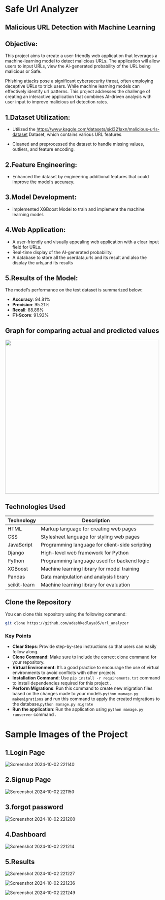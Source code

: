 # Safe Url Analyzer
## Malicious URL Detection with Machine Learning

## Objective:
This project aims to create a user-friendly web application that leverages a machine-learning model to detect malicious URLs. 
The application will allow users to input URLs, view the AI-generated probability of the URL being malicious or Safe. 

Phishing attacks pose a significant cybersecurity threat, often employing deceptive URLs to trick users. 
While machine learning models can effectively identify url patterns. 
This project addresses the challenge of creating an interactive application that combines AI-driven analysis with user input to improve malicious url detection rates.

## 1.Dataset Utilization:
- Utilized the   https://www.kaggle.com/datasets/sid321axn/malicious-urls-dataset  Dataset, which contains various URL features.

-  Cleaned and preprocessed the dataset to handle missing values, outliers, and feature encoding.

## 2.Feature Engineering:
- Enhanced the dataset by engineering additional features that could improve the model’s accuracy. 

## 3.Model Development:
- implemented XGBoost Model to train and implement the machine learning model.

## 4.Web Application:
-  A user-friendly and visually appealing web application with a clear input field for URLs.
- Real-time display of the AI-generated probability.
- A database to store all the userdata,urls and its result and also the display the urls,and its results

## 5.Results of the Model:
The model's performance on the test dataset is summarized below:

- **Accuracy**: 94.81%
- **Precision**: 95.21%
- **Recall**: 88.86%
- **F1-Score**: 91.92%

## Graph for comparing actual and predicted values

<img src=https://github.com/user-attachments/assets/679bb067-4f9e-4455-b7fc-2a8d2ae79b28 width="500"/>


 ## Technologies Used

| Technology         | Description                                   |
|--------------------|-----------------------------------------------|
| HTML               | Markup language for creating web pages       |
| CSS                | Stylesheet language for styling web pages     |
| JavaScript         | Programming language for client-side scripting|
| Django             | High-level web framework for Python           |
| Python             | Programming language used for backend logic   |
| XGBoost            | Machine learning library for model training   |
| Pandas             | Data manipulation and analysis library        |
| scikit-learn       | Machine learning library for evaluation       |

## Clone the Repository

You can clone this repository using the following command:

```bash
git clone https://github.com/adeshkedlaya05/url_analyzer
```


### Key Points

- **Clear Steps**: Provide step-by-step instructions so that users can easily follow along.
- **Clone Command**: Make sure to include the correct clone command for your repository.
- **Virtual Environment**: It’s a good practice to encourage the use of virtual environments to avoid conflicts with other projects.
- **Installation Command**: Use `pip install -r requirements.txt` command to install dependencies required for this project .
- **Perform Migrations**: Run this command to create new migration files based on the changes made to your models.`python manage.py makemigrations` and run this command to apply the created migrations to the database.`python manage.py migrate`
- **Run the application**: Run the application using `python manage.py runserver` command .



# Sample Images of the Project
## 1.Login Page
![Screenshot 2024-10-02 221140](https://github.com/user-attachments/assets/073f4dd4-f20f-41de-b281-6dd92c71ed87)

## 2.Signup Page
![Screenshot 2024-10-02 221150](https://github.com/user-attachments/assets/b87378fa-9913-4728-b99b-24b9656333f2)

## 3.forgot password
![Screenshot 2024-10-02 221200](https://github.com/user-attachments/assets/056159d7-365a-4e90-887f-b35f963638f8)

## 4.Dashboard
![Screenshot 2024-10-02 221214](https://github.com/user-attachments/assets/f213fdde-9ddb-4439-a656-094064b69d46)

## 5.Results
![Screenshot 2024-10-02 221227](https://github.com/user-attachments/assets/c5050378-c2cb-41e2-b007-386ac363758b) 


![Screenshot 2024-10-02 221236](https://github.com/user-attachments/assets/a5a39895-b307-4893-8bc3-f6cf2ebeec4f)


![Screenshot 2024-10-02 221249](https://github.com/user-attachments/assets/08397702-614a-4634-989c-0de944694634)









